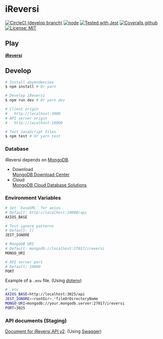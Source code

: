 # iReversi

[![CircleCI (develop branch)](https://circleci.com/gh/ireversi/ireversi/tree/develop.svg?style=shield)](https://circleci.com/gh/ireversi/ireversi)
[![node](https://img.shields.io/badge/node->%3D10.13.0-brightgreen.svg)](https://nodejs.org/dist/latest-v10.x/docs/api/)
[![Tested with Jest](https://img.shields.io/badge/tested_with-Jest-99424f.svg)](https://github.com/facebook/jest)
[![Coveralls github](https://img.shields.io/codecov/c/github/ireversi/ireversi-server/develop.svg)](https://codecov.io/gh/ireversi/ireversi-server)
[![License: MIT](https://img.shields.io/badge/License-MIT-blue.svg)](https://opensource.org/licenses/MIT)

## Play

**[iReversi](https://ireversi.io/)**

## Develop

```bash
# Install dependencies
$ npm install # Or yarn

# Develop iReversi
$ npm run dev # Or yarn dev

# Client origin
#   http://localhost:3000
# API server origin
#   http://localhost:10000

# Test JavaScript files
$ npm test # Or yarn test
```

### Database

iReversi depends on [MongoDB](https://docs.mongodb.com/).

- Download  
  [MongoDB Download Center](https://www.mongodb.com/download-center/community)
- Cloud  
  [MongoDB Cloud Database Solutions](https://www.mongodb.com/cloud)

### Environment Variables

```sh
# Set `baseURL` for axios
# Default: http://localhost:10000/api
AXIOS_BASE

# Test ignore patterns
# Default: []
JEST_IGNORE

# MongoDB URI
# Default: mongodb://localhost:27017/ireversi
MONGO_URI

# API server port
# Default: 10000
PORT
```

Example of a `.env` file. (Using [dotenv](https://github.com/motdotla/dotenv#readme))

```sh
# .env
AXIOS_BASE=http://localhost:3025/api
JEST_IGNORE=<rootDir>.*fileOrDirectoryName
MONGO_URI=mongodb://your.mongodb.server:27017/ireversi
PORT=3025
```

### API documents (Staging)

[Document for iReversi API v2](https://stg-server.ireversi.io/api-docs/v2/). (Using [Swagger](https://swagger.io/docs/))
